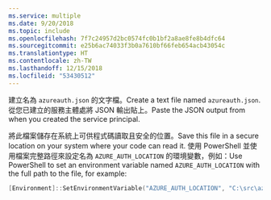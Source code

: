 ```yaml
---
ms.service: multiple
ms.date: 9/20/2018
ms.topic: include
ms.openlocfilehash: 7f7c24957d2bc0574fc0b1bf2a8ae8fe8b4dfc64
ms.sourcegitcommit: e25b6ac74033f3b0a7610bf66feb654acb43054c
ms.translationtype: HT
ms.contentlocale: zh-TW
ms.lasthandoff: 12/15/2018
ms.locfileid: "53430512"
---
```

<span data-ttu-id="cd0a2-101">建立名為 `azureauth.json` 的文字檔。</span><span class="sxs-lookup"><span data-stu-id="cd0a2-101">Create a text file named `azureauth.json`.</span></span> <span data-ttu-id="cd0a2-102">從您已建立的服務主體處將 JSON 輸出貼上。</span><span class="sxs-lookup"><span data-stu-id="cd0a2-102">Paste the JSON output from when you created the service principal.</span></span>

<span data-ttu-id="cd0a2-103">將此檔案儲存在系統上可供程式碼讀取且安全的位置。</span><span class="sxs-lookup"><span data-stu-id="cd0a2-103">Save this file in a secure location on your system where your code can read it.</span></span> <span data-ttu-id="cd0a2-104">使用 PowerShell 並使用檔案完整路徑來設定名為 `AZURE_AUTH_LOCATION` 的環境變數，例如：</span><span class="sxs-lookup"><span data-stu-id="cd0a2-104">Use PowerShell to set an environment variable named `AZURE_AUTH_LOCATION` with the full path to the file, for example:</span></span>

```powershell
[Environment]::SetEnvironmentVariable("AZURE_AUTH_LOCATION", "C:\src\azureauth.json", "User")
```
